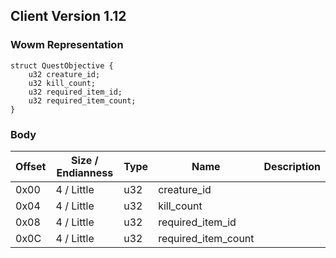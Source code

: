 ## Client Version 1.12

### Wowm Representation
```rust,ignore
struct QuestObjective {
    u32 creature_id;    
    u32 kill_count;    
    u32 required_item_id;    
    u32 required_item_count;    
}
```
### Body
| Offset | Size / Endianness | Type | Name | Description |
| ------ | ----------------- | ---- | ---- | ----------- |
| 0x00 | 4 / Little | u32 | creature_id |  |
| 0x04 | 4 / Little | u32 | kill_count |  |
| 0x08 | 4 / Little | u32 | required_item_id |  |
| 0x0C | 4 / Little | u32 | required_item_count |  |
